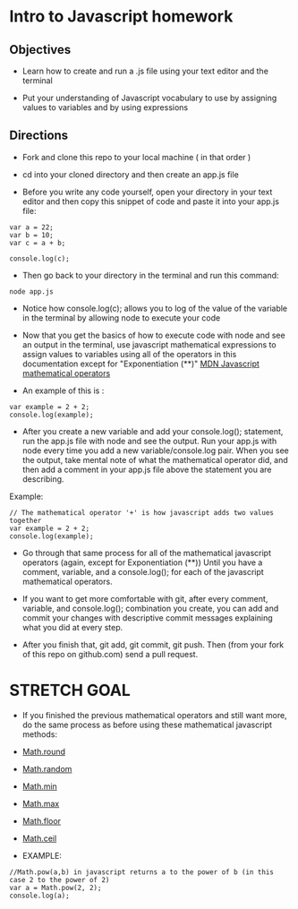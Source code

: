 # Intro to Javascript homework

## Objectives
* Learn how to create and run a .js file using your text editor and the terminal

* Put your understanding of Javascript vocabulary to use by assigning values to variables and by using expressions

## Directions
* Fork and clone this repo to your local machine ( in that order )

* cd into your cloned directory and then create an app.js file

* Before you write any code yourself, open your directory in your text editor and then copy this snippet of code and paste it into your app.js file:

```
var a = 22;
var b = 10;
var c = a + b;

console.log(c);
```
* Then go back to your directory in the terminal and run this command:

```
node app.js
```

* Notice how console.log(c); allows you to log of the value of the variable in the terminal by allowing node to execute your code

* Now that you get the basics of how to execute code with node and see an output in the terminal, use javascript mathematical expressions to assign values to variables using all of the operators in this documentation except for "Exponentiation (\**)" [MDN Javascript mathematical operators](https://developer.mozilla.org/en-US/docs/Web/JavaScript/Reference/Operators/Arithmetic_Operators)

* An example of this is :

```
var example = 2 + 2;
console.log(example);
```

* After you create a new variable and add your console.log(); statement, run the app.js file with node and see the output.
Run your app.js with node every time you add a new variable/console.log pair.
When you see the output, take mental note of what the mathematical operator did, and then add a comment in your app.js file above the statement you are describing.

Example:

```
// The mathematical operator '+' is how javascript adds two values together
var example = 2 + 2;
console.log(example);
```

* Go through that same process for all of the mathematical javascript operators (again, except for Exponentiation (\**)) Until you have a comment, variable, and a console.log(); for each of the javascript mathematical operators.

* If you want to get more comfortable with git, after every comment, variable, and console.log(); combination you create, you can add and commit your changes with descriptive commit messages explaining what you did at every step.

* After you finish that, git add, git commit, git push. Then (from your fork of this repo on github.com) send a pull request.


# STRETCH GOAL

* If you finished the previous mathematical operators and still want more, do the same process as before using these mathematical javascript methods:

 * [Math.round](https://developer.mozilla.org/en-US/docs/Web/JavaScript/Reference/Global_Objects/Math/round)

 * [Math.random](https://developer.mozilla.org/en-US/docs/Web/JavaScript/Reference/Global_Objects/Math/random)

 * [Math.min](https://developer.mozilla.org/en-US/docs/Web/JavaScript/Reference/Global_Objects/Math/min)

 * [Math.max](https://developer.mozilla.org/en-US/docs/Web/JavaScript/Reference/Global_Objects/Math/max)

 * [Math.floor](https://developer.mozilla.org/en-US/docs/Web/JavaScript/Reference/Global_Objects/Math/floor)

 * [Math.ceil](https://developer.mozilla.org/en-US/docs/Web/JavaScript/Reference/Global_Objects/Math/ceil)

* EXAMPLE:

```
//Math.pow(a,b) in javascript returns a to the power of b (in this case 2 to the power of 2)
var a = Math.pow(2, 2);
console.log(a);
```
